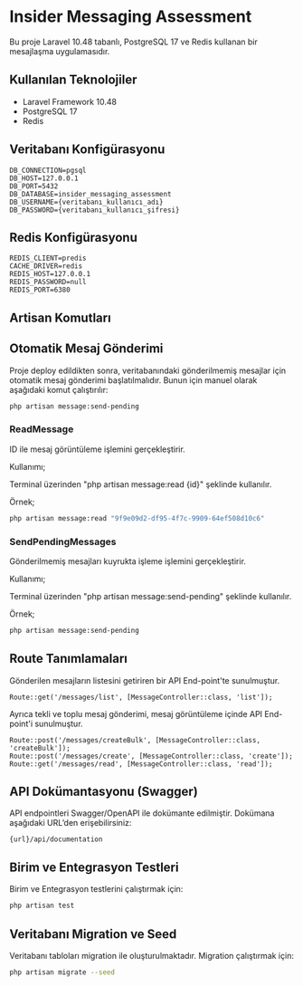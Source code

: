 # Insider Messaging Assessment

Bu proje Laravel 10.48 tabanlı, PostgreSQL 17 ve Redis kullanan bir mesajlaşma uygulamasıdır.

## Kullanılan Teknolojiler

- Laravel Framework 10.48
- PostgreSQL 17
- Redis

## Veritabanı Konfigürasyonu

```
DB_CONNECTION=pgsql
DB_HOST=127.0.0.1
DB_PORT=5432
DB_DATABASE=insider_messaging_assessment
DB_USERNAME={veritabanı_kullanıcı_adı}
DB_PASSWORD={veritabanı_kullanıcı_şifresi}
```
## Redis Konfigürasyonu
```
REDIS_CLIENT=predis
CACHE_DRIVER=redis
REDIS_HOST=127.0.0.1
REDIS_PASSWORD=null
REDIS_PORT=6380
```

## Artisan Komutları

## Otomatik Mesaj Gönderimi

Proje deploy edildikten sonra, veritabanındaki gönderilmemiş mesajlar için otomatik mesaj gönderimi başlatılmalıdır. Bunun için manuel olarak aşağıdaki komut çalıştırılır:

````bash
php artisan message:send-pending
````

### ReadMessage

ID ile mesaj görüntüleme işlemini gerçekleştirir.

Kullanımı;

Terminal üzerinden "php artisan message:read {id}" şeklinde kullanılır.

Örnek; 
````bash
php artisan message:read "9f9e09d2-df95-4f7c-9909-64ef508d10c6"
````

### SendPendingMessages

Gönderilmemiş mesajları kuyrukta işleme işlemini gerçekleştirir.

Kullanımı;

Terminal üzerinden "php artisan message:send-pending" şeklinde kullanılır.

Örnek;
````bash
php artisan message:send-pending
````

## Route Tanımlamaları

Gönderilen mesajların listesini getiriren bir API End-point'te sunulmuştur.  
````
Route::get('/messages/list', [MessageController::class, 'list']);
````


Ayrıca tekli ve toplu mesaj gönderimi, mesaj görüntüleme içinde API End-point'i sunulmuştur.
````
Route::post('/messages/createBulk', [MessageController::class, 'createBulk']);
Route::post('/messages/create', [MessageController::class, 'create']);
Route::get('/messages/read', [MessageController::class, 'read']);
````

## API Dokümantasyonu (Swagger)

API endpointleri Swagger/OpenAPI ile dokümante edilmiştir. Dokümana aşağıdaki URL’den erişebilirsiniz:
````
{url}/api/documentation
````

## Birim ve Entegrasyon Testleri

Birim ve Entegrasyon testlerini çalıştırmak için:
````bash
php artisan test
````

## Veritabanı Migration ve Seed

Veritabanı tabloları migration ile oluşturulmaktadır. Migration çalıştırmak için:
````bash
php artisan migrate --seed
````
